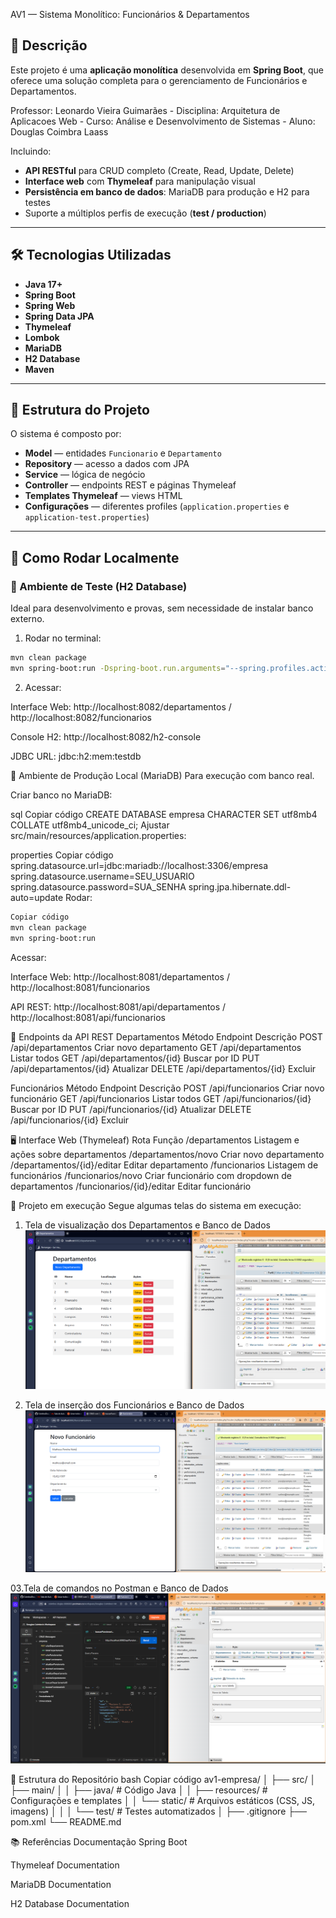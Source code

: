 AV1 — Sistema Monolítico: Funcionários & Departamentos

## 📖 Descrição
Este projeto é uma **aplicação monolítica** desenvolvida em **Spring Boot**, que oferece uma solução completa para o gerenciamento de Funcionários e Departamentos.

Professor: 	Leonardo Vieira Guimarães - Disciplina: Arquitetura de Aplicacoes Web - Curso: Análise e Desenvolvimento de Sistemas - Aluno: Douglas Coimbra Laass

Incluindo:

- **API RESTful** para CRUD completo (Create, Read, Update, Delete)  
- **Interface web** com **Thymeleaf** para manipulação visual  
- **Persistência em banco de dados**: MariaDB para produção e H2 para testes  
- Suporte a múltiplos perfis de execução (**test / production**)

---

## 🛠 Tecnologias Utilizadas
- **Java 17+**
- **Spring Boot**
- **Spring Web**
- **Spring Data JPA**
- **Thymeleaf**
- **Lombok**
- **MariaDB**
- **H2 Database**
- **Maven**

---

## 🚀 Estrutura do Projeto
O sistema é composto por:
- **Model** — entidades `Funcionario` e `Departamento`
- **Repository** — acesso a dados com JPA
- **Service** — lógica de negócio
- **Controller** — endpoints REST e páginas Thymeleaf
- **Templates Thymeleaf** — views HTML
- **Configurações** — diferentes profiles (`application.properties` e `application-test.properties`)

---

## 🏃 Como Rodar Localmente

### 🔹 Ambiente de Teste (H2 Database)
Ideal para desenvolvimento e provas, sem necessidade de instalar banco externo.

1. Rodar no terminal:
```bash
mvn clean package
mvn spring-boot:run -Dspring-boot.run.arguments="--spring.profiles.active=test"
```
2. Acessar:

Interface Web: http://localhost:8082/departamentos / http://localhost:8082/funcionarios

Console H2: http://localhost:8082/h2-console

JDBC URL: jdbc:h2:mem:testdb

🔹 Ambiente de Produção Local (MariaDB)
Para execução com banco real.

Criar banco no MariaDB:

sql
Copiar código
CREATE DATABASE empresa CHARACTER SET utf8mb4 COLLATE utf8mb4_unicode_ci;
Ajustar src/main/resources/application.properties:

properties
Copiar código
spring.datasource.url=jdbc:mariadb://localhost:3306/empresa
spring.datasource.username=SEU_USUARIO
spring.datasource.password=SUA_SENHA
spring.jpa.hibernate.ddl-auto=update
Rodar:

```bash
Copiar código
mvn clean package
mvn spring-boot:run
```

Acessar:

Interface Web: http://localhost:8081/departamentos / http://localhost:8081/funcionarios

API REST: http://localhost:8081/api/departamentos / http://localhost:8081/api/funcionarios

🔌 Endpoints da API REST
Departamentos
Método	Endpoint	Descrição
POST	/api/departamentos	Criar novo departamento
GET	/api/departamentos	Listar todos
GET	/api/departamentos/{id}	Buscar por ID
PUT	/api/departamentos/{id}	Atualizar
DELETE	/api/departamentos/{id}	Excluir

Funcionários
Método	Endpoint	Descrição
POST	/api/funcionarios	Criar novo funcionário
GET	/api/funcionarios	Listar todos
GET	/api/funcionarios/{id}	Buscar por ID
PUT	/api/funcionarios/{id}	Atualizar
DELETE	/api/funcionarios/{id}	Excluir

🖥 Interface Web (Thymeleaf)
Rota	Função
/departamentos	Listagem e ações sobre departamentos
/departamentos/novo	Criar novo departamento
/departamentos/{id}/editar	Editar departamento
/funcionarios	Listagem de funcionários
/funcionarios/novo	Criar funcionário com dropdown de departamentos
/funcionarios/{id}/editar	Editar funcionário

📸 Projeto em execução
Segue algumas telas do sistema em execução:

01. Tela de visualização dos Departamentos e Banco de Dados
![Descrição da Imagem](src/main/resources/images/captura01.png)

02. Tela de inserção dos Funcionários e Banco de Dados
![Descrição da Imagem](src/main/resources/images/captura02.png)

03.Tela de comandos no Postman e Banco de Dados
![Descrição da Imagem](src/main/resources/images/captura03.png)




📂 Estrutura do Repositório
bash
Copiar código
av1-empresa/
│
├── src/
│   ├── main/
│   │   ├── java/           # Código Java
│   │   ├── resources/      # Configurações e templates
│   │   └── static/         # Arquivos estáticos (CSS, JS, imagens)
│   │
│   └── test/               # Testes automatizados
│
├── .gitignore
├── pom.xml
└── README.md

📚 Referências
Documentação Spring Boot

Thymeleaf Documentation

MariaDB Documentation

H2 Database Documentation
